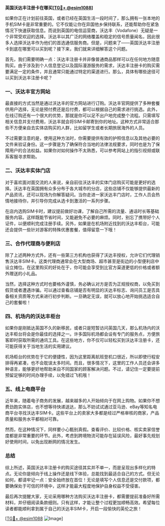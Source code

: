 **英国沃达丰注册卡在哪买[[TG💪+ @esim1088](https://t.me/s/esim1088)]**

如果你正在计划前往英国，或者已经在英国生活一段时间了，那么拥有一张本地的手机SIM卡是非常重要的。它不仅能让你在异国他乡保持联系，还能帮助你在紧急情况下快速获取信息。而说到英国的电信运营商，沃达丰（Vodafone）无疑是一个非常受欢迎的选择。沃达丰以其广泛的网络覆盖和稳定的信号质量闻名，因此很多人选择沃达丰作为他们的首选通信服务商。但是，问题来了——英国沃达丰注册卡到底在哪里可以买到呢？接下来，我们就来详细解答这个问题。

首先，我们需要明确一点：沃达丰注册卡并非像普通商品那样可以在任何地方随意购买。由于涉及到个人信息登记以及国际漫游服务的需求，沃达丰注册卡的购买需要满足一定的条件，并且通常只能通过特定的渠道进行。那么，具体有哪些途径可以买到沃达丰注册卡呢？

### 一、沃达丰官方网站

最直接的方式当然是通过沃达丰的官方网站进行订购。沃达丰官网提供了多种套餐供用户选择，无论是预付费还是后付费，都可以根据自己的需求进行挑选。此外，在线订购还有一个很大的优势，那就是你可以足不出户地完成整个流程。只需填写相关信息并支付费用，沃达丰就会将SIM卡邮寄到你的地址。这种方式非常适合那些不方便亲自去实体店购买的人群，比如留学生或者长期旅居海外的人员。

不过需要注意的是，使用这种方法时，你需要提供有效的护照信息以及其他必要的文件来验证身份。这一步骤是为了确保符合当地的法律法规要求，同时也是为了保障用户的合法权益。如果你对如何操作不太熟悉，可以参考网站上的指引视频或联系客服寻求帮助。

### 二、沃达丰实体门店

对于喜欢面对面交流的人来说，亲自前往沃达丰的实体门店购买可能是更好的选择。沃达丰在英国拥有众多分布于各大城市的分店，这些店铺不仅能够提供最新的产品资讯，还可以现场为你解答疑问。当你走进一家沃达丰门店时，工作人员会热情地接待你，并引导你完成从选卡到激活的一系列步骤。

在店内选购SIM卡时，建议提前做好功课，了解自己所需的流量、通话时长等基础服务内容。这样既能节省时间，又能避免不必要的麻烦。同时，别忘了携带好个人证件，以便顺利完成注册手续。另外，如果是在机场附近找到的沃达丰柜台，可能还会提供一些针对游客的特殊优惠套餐，值得留意一下哦！

### 三、合作代理商与便利店

除了上述两种方式外，还有一些第三方机构也获得了沃达丰授权，允许它们代理销售沃达丰SIM卡。这类代理商通常会在大型商场、超市甚至是街边的小型便利店中设立摊位。在这里购买的好处在于，你可能会享受到比官方渠道更低的价格或者额外赠送的小礼品。

当然，选择这种方式时也要格外谨慎，务必确认对方是否为正规授权商，以免买到假货或者遭遇诈骗。可以通过查看店铺是否有明显的沃达丰标志、询问员工是否具备相关资质等方式来进行初步判断。一旦确定无误，就可以放心地开始挑选适合自己的套餐啦！

### 四、机场内的沃达丰柜台

如果你是刚抵达英国不久的新移民，或者只是短暂访问英国几天，那么机场内的沃达丰柜台将会是你最佳的选择之一。许多国际机场都会设有专门的服务点，方便旅客即时获取所需的通讯工具。在这些地方，你不仅可以轻松买到沃达丰注册卡，还可能获得关于当地生活的实用建议。

机场柜台的优势在于它的便捷性，因为这里距离航班登机口很近，所以即使行程安排得再紧凑，也不会耽误太多时间。而且，很多情况下，这里的工作人员还会讲多种语言，能够更好地帮助来自不同国家的顾客解决问题。不过，请记住一定要提前预留足够的时间办理手续，以免错过飞机哦！

### 五、线上电商平台

近年来，随着电子商务的发展，越来越多的人开始倾向于在网上购物。如果你不想费劲跑实体店，也不想等待快递送达，那么不妨试试通过亚马逊、eBay等知名电商平台寻找沃达丰SIM卡。这些平台上的卖家大多都是经过严格审核的商家，产品质量和服务水平都相对可靠。

然而，在这种情况下，同样要小心甄别真假。查看评价、比较价格、核实卖家信誉度都是非常重要的环节。此外，考虑到跨境物流可能存在延误风险，最好事先规划好使用时间，以免出现断网的情况发生。

### 总结

综上所述，英国沃达丰注册卡的购买途径其实并不单一，而是呈现出多样化的特点。无论你是倾向于线上操作还是线下体验，总能找到最适合自己的方式。但无论如何，都请牢记一点：安全始终放在首位！无论是填写个人信息还是交付款项，都要确保处于可信的环境中，这样才能最大程度地保护自身权益不受侵害。

最后再次提醒大家，无论采用哪种方法购买沃达丰注册卡，都需要提前准备好所需材料，并仔细阅读条款细则。只有这样，才能让整个过程更加顺畅高效。希望每位读者都能顺利拿到属于自己的沃达丰SIM卡，开启一段愉快的英伦之旅！

[[TG💪+ @esim1088](https://t.me/s/esim1088) ![Image](https://i.postimg.cc/4NQfJmqS/Snipaste-2025-05-13-00-14-12.png)]